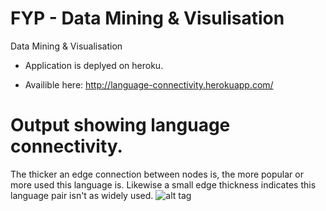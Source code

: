 FYP - Data Mining & Visulisation
===

Data Mining &amp; Visualisation 

* Application is deplyed on heroku.

* Availible here: http://language-connectivity.herokuapp.com/

**Output showing language connectivity.**
===

The thicker an edge connection between nodes is, the more popular or more used this language is.
Likewise a small edge thickness indicates this language pair isn't as widely used.
![alt tag](http://i.imgur.com/4OtaSYy.jpg)
